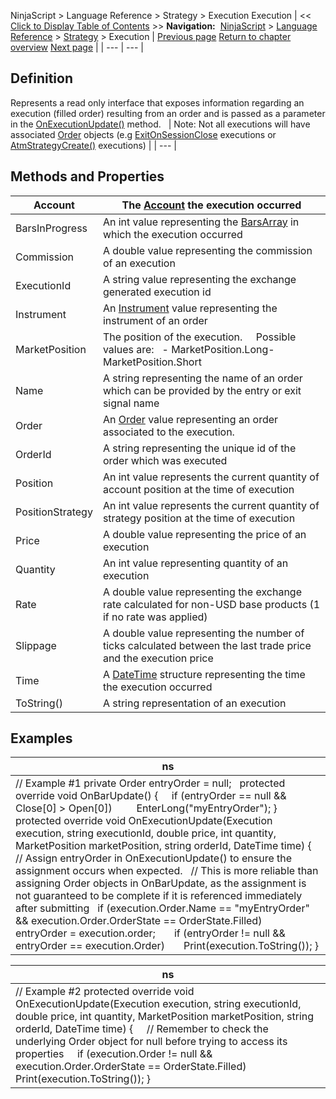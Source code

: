 ﻿
NinjaScript \> Language Reference \> Strategy \> Execution
Execution
| \<\< [Click to Display Table of Contents](execution.md) \>\> **Navigation:**     [NinjaScript](ninjascript.md) \> [Language Reference](language_reference_wip.md) \> [Strategy](strategy.md) \> Execution | [Previous page](entryhandling.md) [Return to chapter overview](strategy.md) [Next page](exitonsessioncloseseconds.md) |
| --- | --- |
## Definition
Represents a read only interface that exposes information regarding an execution (filled order) resulting from an order and is passed as a parameter in the [OnExecutionUpdate()](onexecutionupdate.md) method.
 
| Note: Not all executions will have associated [Order](order.md) objects (e.g [ExitOnSessionClose](isexitonsessionclosestrategy.md) executions or [AtmStrategyCreate()](atmstrategycreate.md) executions) |
| --- |

## Methods and Properties
| Account | The [Account](account_class.md) the execution occurred |
| --- | --- |
| BarsInProgress | An int value representing the [BarsArray](barsarray.md) in which the execution occurred |
| Commission | A double value representing the commission of an execution |
| ExecutionId | A string value representing the exchange generated execution id |
| Instrument | An [Instrument](instrument.md) value representing the instrument of an order |
| MarketPosition | The position of the execution.     Possible values are:   - MarketPosition.Long- MarketPosition.Short |
| Name | A string representing the name of an order which can be provided by the entry or exit signal name |
| Order | An [Order](order.md) value representing an order associated to the execution. |
| OrderId | A string representing the unique id of the order which was executed |
| Position | An int value represents the current quantity of account position at the time of execution |
| PositionStrategy | An int value represents the current quantity of strategy position at the time of execution |
| Price | A double value representing the price of an execution |
| Quantity | An int value representing quantity of an execution |
| Rate | A double value representing the exchange rate calculated for non\-USD base products (1 if no rate was applied) |
| Slippage | A double value representing the number of ticks calculated between the last trade price and the execution price |
| Time | A [DateTime](http://msdn2.microsoft.com/en-us/library/system.datetime.aspx) structure representing the time the execution occurred |
| ToString() | A string representation of an execution |
## 
## 
## Examples
| ns |
| --- |
| // Example \#1 private Order entryOrder \= null;   protected override void OnBarUpdate() {      if (entryOrder \=\= null \&\& Close\[0] \> Open\[0])          EnterLong("myEntryOrder"); }   protected override void OnExecutionUpdate(Execution execution, string executionId, double price, int quantity, MarketPosition marketPosition, string orderId, DateTime time) {    // Assign entryOrder in OnExecutionUpdate() to ensure the assignment occurs when expected.    // This is more reliable than assigning Order objects in OnBarUpdate, as the assignment is not guaranteed to be complete if it is referenced immediately after submitting    if (execution.Order.Name \=\= "myEntryOrder" \&\& execution.Order.OrderState \=\= OrderState.Filled)        entryOrder \= execution.order;        if (entryOrder !\= null \&\& entryOrder \=\= execution.Order)        Print(execution.ToString()); } |

| ns |
| --- |
| // Example \#2 protected override void OnExecutionUpdate(Execution execution, string executionId, double price, int quantity, MarketPosition marketPosition, string orderId, DateTime time) {      // Remember to check the underlying Order object for null before trying to access its properties      if (execution.Order !\= null \&\& execution.Order.OrderState \=\= OrderState.Filled)          Print(execution.ToString()); } |

